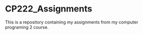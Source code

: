# CP222_Assignments
This is a repository containing my assignments from my computer programing 2 course.
